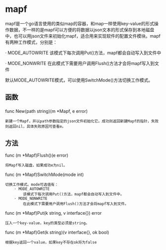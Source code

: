 mapf
==========
mapf是一个go语言使用的类似map的容器，和map一样使用key-value的形式操作数据，不一样的是mapf可以方便的将数据以json文本的形式保存到本地磁盘中，也可以用json文件来初始化mapf，适合用来实现软件的配置文件模块。mapf有两种工作模式，分别是：

· MODE_AUTOWRITE
    该模式下每次调用Put()方法，mapf都会自动写入到文件中

· MODE_NONWRITE
    在此模式下需要用户调用Flush()方法才会将mapf写入到文件
    
默认MODE_AUTOWRITE模式，可以使用SwitchMode()方法切换工作模式。

函数
----------
###
func New(path string)(m *Mapf, e error)

    新建一个Mapf，并以path参数指定的json文件初始化它。成功则返回新建Mapf的指针，失败则返回nil，具体失败原因可查看e。

方法
----------

func (m *Mapf)Flush()(e error)

    将Mapf写入磁盘，如果成功e为nil。
    

func (m *Mapf)SwitchMode(mode int)
 
    切换工作模式。mode可选值有：
        · MODE_AUTOWRITE
            该模式下每次调用Put()方法，mapf都会自动写入到文件中。
        · MODE_NONWRITE
            在此模式下需要用户调用Flush()方法才会将mapf写入到文件。
            

func (m *Mapf)Put(k string, v interface{}) error

    压入一个key-value，key的类型必须是string。
    
   
func (m *Mapf)Get(k string)(v interface{}, ok bool)

    根据key返回一个value，如果key不存在ok将为false
